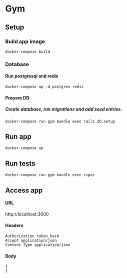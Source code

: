# Gym

## Setup

### Build app image
```
docker-compose build
```

### Database
#### Run postgresql and redis
```
docker-compose up -d postgres redis
```

#### Prepare DB
##### Create database, run migrations and add seed entries.
```
docker-compose run gym bundle exec rails db:setup
```

## Run app
```
docker-compose up
```

## Run tests
```
docker-compose run gym bundle exec rspec
```

## Access app

#### URL
http://localhost:3000

#### Headers
```
Authorization token_hash
Accept application/json
Content-Type application/json
```
#### Body
```
{
}
```
